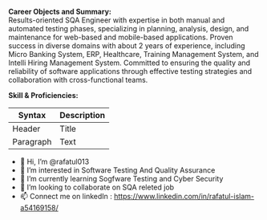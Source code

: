 **Career Objects and Summary:** <br>
Results-oriented SQA Engineer with expertise in both manual and automated testing phases, specializing in planning, analysis, design, and maintenance for web-based and mobile-based applications. Proven success in diverse domains with about 2 years of experience, including Micro Banking System, ERP, Healthcare, Training Management System, and Intelli Hiring Management System. Committed to ensuring the quality and reliability of software applications through effective testing strategies and collaboration with cross-functional teams.

**Skill & Proficiencies:**

| Syntax | Description |
| ----------- | ----------- |
| Header | Title |
| Paragraph | Text |

- 👋 Hi, I’m @rafatul013
- 👀 I’m interested in Software Testing And Quality Assurance
- 🌱 I’m currently learning Sogfware Testing and Cyber Security
- 💞️ I’m looking to collaborate on SQA releted job
- 📫 Connect me on linkedIn : https://www.linkedin.com/in/rafatul-islam-a54169158/

<!---
rafatul013/rafatul013 is a ✨ special ✨ repository because its `README.md` (this file) appears on your GitHub profile.
You can click the Preview link to take a look at your changes.
--->
